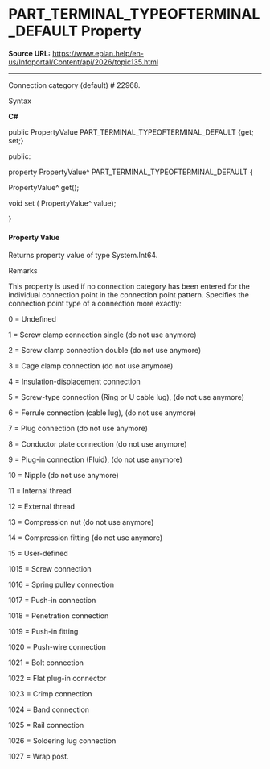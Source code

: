 # PART_TERMINAL_TYPEOFTERMINAL_DEFAULT Property

**Source URL:** https://www.eplan.help/en-us/Infoportal/Content/api/2026/topic135.html

---

Connection category (default) # 22968.

Syntax

**C#**



public PropertyValue PART_TERMINAL_TYPEOFTERMINAL_DEFAULT {get; set;}

public:

property PropertyValue^ PART_TERMINAL_TYPEOFTERMINAL_DEFAULT {

   PropertyValue^ get();

   void set (    PropertyValue^ value);

}


#### Property Value

Returns property value of type System.Int64.

Remarks

This property is used if no connection category has been entered for the individual connection point in the connection point pattern. Specifies the connection point type of a connection more exactly:

0 = Undefined

1 = Screw clamp connection single (do not use anymore)

2 = Screw clamp connection double (do not use anymore)

3 = Cage clamp connection (do not use anymore)

4 = Insulation-displacement connection

5 = Screw-type connection (Ring or U cable lug), (do not use anymore)

6 = Ferrule connection (cable lug), (do not use anymore)

7 = Plug connection (do not use anymore)

8 = Conductor plate connection (do not use anymore)

9 = Plug-in connection (Fluid), (do not use anymore)

10 = Nipple (do not use anymore)

11 = Internal thread

12 = External thread

13 = Compression nut (do not use anymore)

14 = Compression fitting (do not use anymore)

15 = User-defined

1015 = Screw connection

1016 = Spring pulley connection

1017 = Push-in connection

1018 = Penetration connection

1019 = Push-in fitting

1020 = Push-wire connection

1021 = Bolt connection

1022 = Flat plug-in connector

1023 = Crimp connection

1024 = Band connection

1025 = Rail connection

1026 = Soldering lug connection

1027 = Wrap post.
